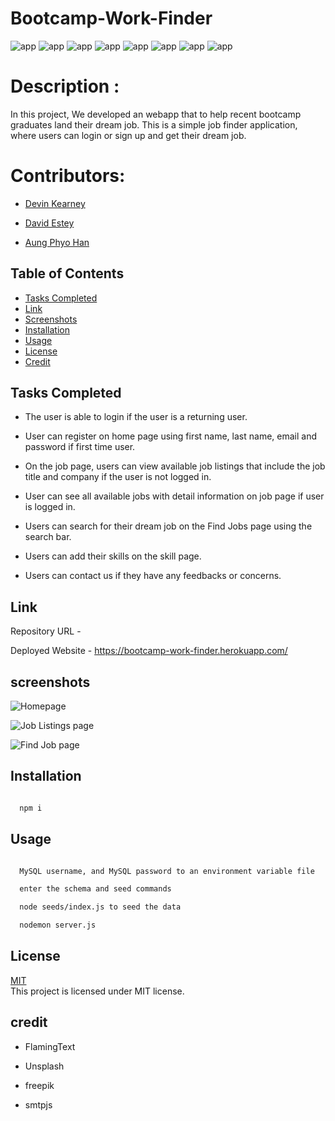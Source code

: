 # Bootcamp-Work-Finder

![app](https://img.shields.io/badge/Express.js-brightgreen) ![app](https://img.shields.io/badge/-MySQL-blue) ![app](https://img.shields.io/badge/-Sequelize-yellowgreen) ![app](https://img.shields.io/badge/MVC-brown)  ![app](https://img.shields.io/badge/connect-flash-brightgreen)
 ![app](https://img.shields.io/badge/-Bulma-blue) ![app](https://img.shields.io/badge/-Handlebars-yellowgreen)  ![app](https://img.shields.io/badge/Express-Session-brown)
 
 # Description :
 
In this project, We developed an webapp that to help recent bootcamp graduates land their dream job. This is a simple job finder application, where users can login or sign up and get their dream job.

# Contributors:

* [Devin Kearney](https://github.com/Friduwulf)

* [David Estey](https://github.com/DaveEstey)

* [Aung Phyo Han](https://github.com/Aungphyohan5)




## Table of Contents

- [Tasks Completed](#TaskCompleted)
- [Link](#Link)
- [Screenshots](#screenshots)
- [Installation](#Installation)
- [Usage](#Usage)
- [License](#license)
- [Credit](#credit)




## Tasks Completed

- The user is able to login if the user is a returning user.

- User can register on home page using first name, last name, email and password if first time user.

- On the job page, users can view available job listings that include the job title and company if the user is not logged in.

- User can see all available jobs with detail information on job page if user is logged in.

- Users can search for their dream job on the Find Jobs page using the search bar.

- Users can add their skills on the skill page.

- Users can contact us if they have any feedbacks or concerns.


## Link


Repository URL  - 

Deployed Website - https://bootcamp-work-finder.herokuapp.com/

## screenshots

![Homepage](https://user-images.githubusercontent.com/112873819/220372774-ee55962d-e780-462d-bb9a-1153cf9d06b5.png)

![Job Listings page](https://user-images.githubusercontent.com/112873819/220372918-f098a6b6-dec5-4f72-a53d-a2a872307b60.png)

![Find Job page](https://user-images.githubusercontent.com/112873819/220373309-8ce779ed-0a8c-4e23-a98c-730c74b67d52.png)



## Installation

```bash

  npm i 

```
    


## Usage

```bash

  MySQL username, and MySQL password to an environment variable file

  enter the schema and seed commands

  node seeds/index.js to seed the data

  nodemon server.js 

```





## License

[MIT](https://choosealicense.com/licenses/mit/) 
<br>
This project is licensed under MIT license.


## credit

- FlamingText

- Unsplash

- freepik

- smtpjs